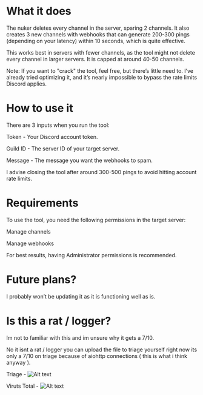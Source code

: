 # What it does
The nuker deletes every channel in the server, sparing 2 channels. It also creates 3 new channels with webhooks that can generate 200-300 pings (depending on your latency) within 10 seconds, which is quite effective.

This works best in servers with fewer channels, as the tool might not delete every channel in larger servers. It is capped at around 40-50 channels.

Note: If you want to "crack" the tool, feel free, but there’s little need to. I’ve already tried optimizing it, and it’s nearly impossible to bypass the rate limits Discord applies.

# How to use it

There are 3 inputs when you run the tool:

Token - Your Discord account token.

Guild ID - The server ID of your target server.

Message - The message you want the webhooks to spam.

I advise closing the tool after around 300-500 pings to avoid hitting account rate limits.

# Requirements

To use the tool, you need the following permissions in the target server:

Manage channels

Manage webhooks

For best results, having Administrator permissions is recommended.

# Future plans?

I probably won’t be updating it as it is functioning well as is.

# Is this a rat / logger?

Im not to familiar with this and im unsure why it gets a 7/10.

No it isnt a rat / logger you can upload the file to triage yourself right now its only a 7/10 on triage because of aiohttp connections ( this is what i think anyway ).

Triage - 
![Alt text](https://cdn.discordapp.com/attachments/1355238883050393737/1355251987209261186/image.png?ex=67e84045&is=67e6eec5&hm=bb9d25515ce0eaed7c46b5e392366e2625f3385ced1a7a4965420c4ff51af415&)

Viruts Total -
![Alt text](https://cdn.discordapp.com/attachments/1355238883050393737/1355253669599117444/image.png?ex=67e841d6&is=67e6f056&hm=188f4198beb6f2a7367dfddeea06186782780a28761addea5283006875cfc199&)
